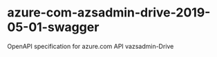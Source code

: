 # azure-com-azsadmin-drive-2019-05-01-swagger
OpenAPI specification for azure.com API vazsadmin-Drive
